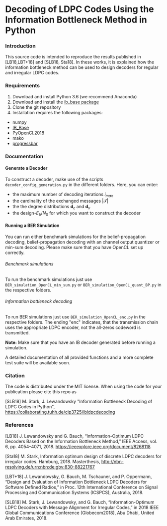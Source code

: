 
# Decoding of LDPC Codes Using the Information Bottleneck Method in Python

### Introduction

This source code is intended to reproduce the results published in [LB18,LBT+18] and [SLB18, Sta18]. In these works, it is explained how the information bottleneck method can be used to design decoders for regular and irregular LDPC codes.


### Requirements

1. Download and install Python 3.6 (we recommend Anaconda)
2. Download and install the [ib_base package](https://collaborating.tuhh.de/cip3725/ib_base)
2. Clone the git repository
4. Installation requires the following packages:
  * numpy
  * [IB_Base](https://collaborating.tuhh.de/cip3725/ib_base)
  * [PyOpenCl.2018](https://documen.tician.de/pyopencl/misc.html)
  * mako
  * [progressbar](https://pypi.org/project/progressbar2/)


### Documentation

#### Generate a Decoder
To construct a decoder, make use of the scripts `decoder_config_generation.py` in the different folders. Here, you can enter:
- the maximum number of decoding iterations $`i_{max}`$
- the cardinality of the exchanged messages $`|\mathcal{T}|`$  
- the the degree distributions $`\mathbf{d}_c`$ and $`\mathbf{d}_v`$
- the design-$`E_b/N_0`$ for which you want to construct the decoder

#### Running a BER Simulation
You can run either benchmark simulations for the belief-propagation decoding, belief-propagation decoding with an channel output quantizer or min-sum decoding. Please make sure that you have OpenCL set up correctly.

###### Benchmark simulations
To run the benchmark simulations just use `BER_simulation_OpenCL_min_sum.py` or `BER_simulation_OpenCL_quant_BP.py` in the respective folders.

###### Information bottleneck decoding
To run BER simulations just use `BER_simulation_OpenCL_enc.py` in the respective folders. The ending "enc" indicates, that the transmission chain uses the appropriate LDPC encoder, not the all-zeros codeword is transmitted.  

**Note:** Make sure that you have an IB decoder generated before running a simulation.


A detailed documentation of all provided functions and a more complete test suite will be available soon.

### Citation

The code is distributed under the MIT license. When using the code for your publication please cite this repo as

[SLB18] M. Stark, J. Lewandowsky "Information Bottleneck Decoding of LDPC Codes in Python", https://collaborating.tuhh.de/cip3725/ibldpcdecoding

### References

[LB18] J. Lewandowsky and G. Bauch, “Information-Optimum LDPC Decoders Based on the Information Bottleneck Method,” IEEE Access, vol. 6, pp. 4054–4071, 2018. https://ieeexplore.ieee.org/document/8268118

[Sta18] M. Stark, Information optimum design of discrete LDPC decoders for irregular codes. Hamburg, 2018. Masterthesis, http://nbn-resolving.de/urn:nbn:de:gbv:830-88221767

[LBT+18] J. Lewandowsky, G. Bauch, M. Tschauner, and P. Oppermann, “Design and Evaluation of Information Bottleneck LDPC Decoders for Software Defined Radios,” in Proc. 12th International Conference on Signal Processing and Communication Systems (ICSPCS), Australia, 2018.

[SLB18] M. Stark, J. Lewandowsky, and G. Bauch, “Information-Optimum LDPC Decoders with Message Alignment for Irregular Codes,” in 2018 IEEE Global Communications Conference (Globecom2018), Abu Dhabi, United Arab Emirates, 2018.
